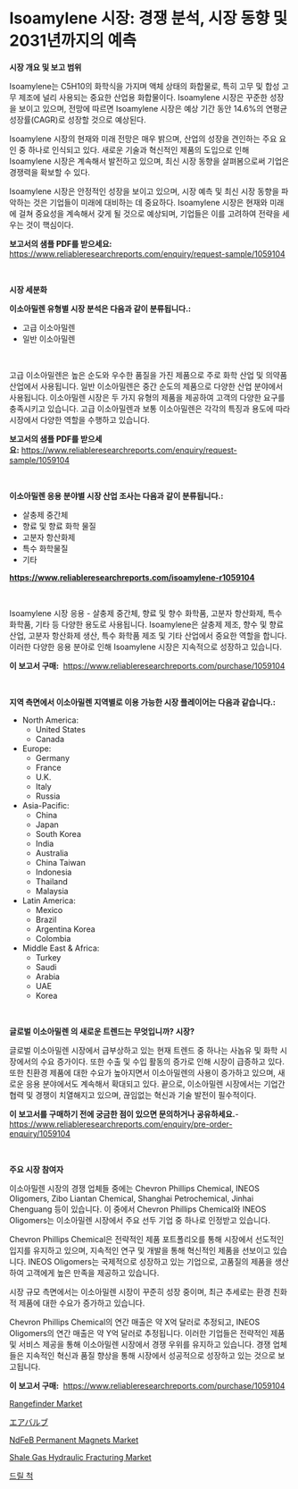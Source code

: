 <p><h1>Isoamylene 시장: 경쟁 분석, 시장 동향 및 2031년까지의 예측</h1></p><p><strong>시장 개요 및 보고 범위</strong></p>
<p><p>Isoamylene는 C5H10의 화학식을 가지며 액체 상태의 화합물로, 특히 고무 및 합성 고무 제조에 널리 사용되는 중요한 산업용 화합물이다. Isoamylene 시장은 꾸준한 성장을 보이고 있으며, 전망에 따르면 Isoamylene 시장은 예상 기간 동안 14.6%의 연평균 성장률(CAGR)로 성장할 것으로 예상된다.</p><p>Isoamylene 시장의 현재와 미래 전망은 매우 밝으며, 산업의 성장을 견인하는 주요 요인 중 하나로 인식되고 있다. 새로운 기술과 혁신적인 제품의 도입으로 인해 Isoamylene 시장은 계속해서 발전하고 있으며, 최신 시장 동향을 살펴봄으로써 기업은 경쟁력을 확보할 수 있다.</p><p>Isoamylene 시장은 안정적인 성장을 보이고 있으며, 시장 예측 및 최신 시장 동향을 파악하는 것은 기업들이 미래에 대비하는 데 중요하다. Isoamylene 시장은 현재와 미래에 걸쳐 중요성을 계속해서 갖게 될 것으로 예상되며, 기업들은 이를 고려하여 전략을 세우는 것이 핵심이다.</p></p>
<p><strong>보고서의 샘플 PDF를 받으세요:</strong> <a href="https://www.reliableresearchreports.com/enquiry/request-sample/1059104">https://www.reliableresearchreports.com/enquiry/request-sample/1059104</a></p>
<p>&nbsp;</p>
<p><strong>시장 세분화</strong></p>
<p><strong>이소아밀렌 유형별 시장 분석은 다음과 같이 분류됩니다.:</strong></p>
<p><ul><li>고급 이소아밀렌</li><li>일반 이소아밀렌</li></ul></p>
<p>&nbsp;</p>
<p><p>고급 이소아밀렌은 높은 순도와 우수한 품질을 가진 제품으로 주로 화학 산업 및 의약품 산업에서 사용됩니다. 일반 이소아밀렌은 중간 순도의 제품으로 다양한 산업 분야에서 사용됩니다. 이소아밀렌 시장은 두 가지 유형의 제품을 제공하여 고객의 다양한 요구를 충족시키고 있습니다. 고급 이소아밀렌과 보통 이소아밀렌은 각각의 특징과 용도에 따라 시장에서 다양한 역할을 수행하고 있습니다.</p></p>
<p><strong>보고서의 샘플 PDF를 받으세요:</strong>&nbsp;<a href="https://www.reliableresearchreports.com/enquiry/request-sample/1059104">https://www.reliableresearchreports.com/enquiry/request-sample/1059104</a></p>
<p>&nbsp;</p>
<p><strong> 이소아밀렌 응용 분야별 시장 산업 조사는 다음과 같이 분류됩니다.:</strong></p>
<p><ul><li>살충제 중간체</li><li>향료 및 향료 화학 물질</li><li>고분자 항산화제</li><li>특수 화학물질</li><li>기타</li></ul></p>
<p><strong><a href="https://www.reliableresearchreports.com/isoamylene-r1059104">https://www.reliableresearchreports.com/isoamylene-r1059104</a></strong></p>
<p>&nbsp;</p>
<p><p>Isoamylene 시장 응용 - 살충제 중간체, 향료 및 향수 화학품, 고분자 항산화제, 특수 화학품, 기타 등 다양한 용도로 사용됩니다. Isoamylene은 살충제 제조, 향수 및 향료 산업, 고분자 항산화제 생산, 특수 화학품 제조 및 기타 산업에서 중요한 역할을 합니다. 이러한 다양한 응용 분야로 인해 Isoamylene 시장은 지속적으로 성장하고 있습니다.</p></p>
<p><strong>이 보고서 구매:</strong>&nbsp; <a href="https://www.reliableresearchreports.com/purchase/1059104">https://www.reliableresearchreports.com/purchase/1059104</a></p>
<p>&nbsp;</p>
<p><strong>지역 측면에서 이소아밀렌 지역별로 이용 가능한 시장 플레이어는 다음과 같습니다.:</strong></p>
<p><ul>
    <li>
        North America:
        <ul>
            <li>United States</li>
            <li>Canada</li>
        </ul>
    </li>
    <li>
        Europe:
        <ul>
            <li>Germany</li>
            <li>France</li>
            <li>U.K.</li>
            <li>Italy</li>
            <li>Russia</li>
        </ul>
    </li>
    <li>
        Asia-Pacific:
        <ul>
            <li>China</li>
            <li>Japan</li>
            <li>South Korea</li>
            <li>India</li>
            <li>Australia</li>
            <li>China Taiwan</li>
            <li>Indonesia</li>
            <li>Thailand</li>
            <li>Malaysia</li>
        </ul>
    </li>
    <li>
        Latin America:
        <ul>
            <li>Mexico</li>
            <li>Brazil</li>
            <li>Argentina Korea</li>
            <li>Colombia</li>
        </ul>
    </li>
    <li>
        Middle East & Africa:
        <ul>
            <li>Turkey</li>
            <li>Saudi</li>
            <li>Arabia</li>
            <li>UAE</li>
            <li>Korea</li>
        </ul>
    </li>
    </ul></p>
<p>&nbsp;</p>
<p><strong>글로벌 이소아밀렌 의 새로운 트렌드는 무엇입니까? 시장?</strong></p>
<p><p>글로벌 이소아밀렌 시장에서 급부상하고 있는 현재 트렌드 중 하나는 사놉유 및 화학 시장에서의 수요 증가이다. 또한 수출 및 수입 활동의 증가로 인해 시장이 급증하고 있다. 또한 친환경 제품에 대한 수요가 높아지면서 이소아밀렌의 사용이 증가하고 있으며, 새로운 응용 분야에서도 계속해서 확대되고 있다. 끝으로, 이소아밀렌 시장에서는 기업간 협력 및 경쟁이 치열해지고 있으며, 끊임없는 혁신과 기술 발전이 필수적이다.</p></p>
<p><strong>이 보고서를 구매하기 전에 궁금한 점이 있으면 문의하거나 공유하세요.</strong>- <a href="https://www.reliableresearchreports.com/enquiry/pre-order-enquiry/1059104">https://www.reliableresearchreports.com/enquiry/pre-order-enquiry/1059104</a></p>
<p>&nbsp;</p>
<p><strong>주요 시장 참여자</strong></p>
<p><p>이소아밀렌 시장의 경쟁 업체들 중에는 Chevron Phillips Chemical, INEOS Oligomers, Zibo Liantan Chemical, Shanghai Petrochemical, Jinhai Chenguang 등이 있습니다. 이 중에서 Chevron Phillips Chemical와 INEOS Oligomers는 이소아밀렌 시장에서 주요 선두 기업 중 하나로 인정받고 있습니다. </p><p>Chevron Phillips Chemical은 전략적인 제품 포트폴리오를 통해 시장에서 선도적인 입지를 유지하고 있으며, 지속적인 연구 및 개발을 통해 혁신적인 제품을 선보이고 있습니다. INEOS Oligomers는 국제적으로 성장하고 있는 기업으로, 고품질의 제품을 생산하여 고객에게 높은 만족을 제공하고 있습니다. </p><p>시장 규모 측면에서는 이소아밀렌 시장이 꾸준히 성장 중이며, 최근 추세로는 환경 친화적 제품에 대한 수요가 증가하고 있습니다. </p><p>Chevron Phillips Chemical의 연간 매출은 약 X억 달러로 추정되고, INEOS Oligomers의 연간 매출은 약 Y억 달러로 추정됩니다. 이러한 기업들은 전략적인 제품 및 서비스 제공을 통해 이소아밀렌 시장에서 경쟁 우위를 유지하고 있습니다. 경쟁 업체들은 지속적인 혁신과 품질 향상을 통해 시장에서 성공적으로 성장하고 있는 것으로 보고됩니다.</p></p>
<p><strong>이 보고서 구매:</strong>&nbsp;&nbsp;<a href="https://www.reliableresearchreports.com/purchase/1059104">https://www.reliableresearchreports.com/purchase/1059104</a></p>
<p><p><a href="https://github.com/abdelrhmankishk22/Market-Research-Report-List-3/blob/main/rangefinder-market.md">Rangefinder Market</a></p><p><a href="https://github.com/lrlmopnhwd79300/Market-Research-Report-List-1/blob/main/855378221015.md">エアバルブ</a></p><p><a href="https://issuu.com/reportprime-2/docs/ndfeb-permanent-magnets-market-size-2030.pptx">NdFeB Permanent Magnets Market</a></p><p><a href="https://github.com/joannagoyvaerts/Market-Research-Report-List-2/blob/main/shale-gas-hydraulic-fracturing-market.md">Shale Gas Hydraulic Fracturing Market</a></p><p><a href="https://github.com/vsckjg50460/Market-Research-Report-List-1/blob/main/105101819554.md">드릴 척</a></p></p>